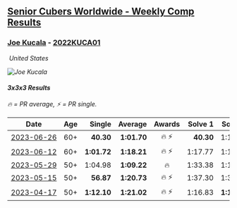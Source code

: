 <style>table {white-space: nowrap;}</style>
<link rel="stylesheet" type="text/css" href="/scw-comp/css/flags.css" />

## [Senior Cubers Worldwide - Weekly Comp Results](/scw-comp/results/)
### [Joe Kucala](README.md) - [2022KUCA01](https://www.worldcubeassociation.org/persons/2022KUCA01?event=333)

<i class="flag flag-US" />&nbsp;United States

![Joe Kucala](1682123036.jpg)

#### 3x3x3 Results

<span style="white-space: nowrap;">🔥 = PR average</span>, <span style="white-space: nowrap;">⚡ = PR single</span>.

| Date | Age | Single | Average | Awards | Solve 1 | Solve 2 | Solve 3 | Solve 4 | Solve 5 | Video |
| :--: | :--: | --: | --: | :--: | --: | --: | --: | --: | --: | :-- |
| [2023-06-26](../../results/2023-06-26/333.md) | 60+ | **40.30** | **1:01.70** | 🔥 ⚡ | **40.30** | 1:11.15 | 1:00.73 | 53.58 | 1:10.79 | [Desktop](https://www.facebook.com/events/205496442461873/permalink/206414075703443) / [Mobile](https://m.facebook.com/events/205496442461873?view=permalink&id=206414075703443) |
| [2023-06-12](../../results/2023-06-12/333.md) | 60+ | **1:01.72** | **1:18.21** | 🔥 ⚡ | 1:17.77 | 1:13.66 | 2:36.46 | 1:23.21 | **1:01.72** | [Desktop](https://www.facebook.com/events/2098018943739146/permalink/2104145106459863) / [Mobile](https://m.facebook.com/events/2098018943739146?view=permalink&id=2104145106459863) |
| [2023-05-29](../../results/2023-05-29/333.md) | 50+ | 1:04.98 | **1:09.22** | 🔥 | 1:33.38 | 1:17.30 | 1:05.15 | 1:04.98 | 1:05.21 | [Desktop](https://www.facebook.com/events/199553879662923/permalink/206388405646137) / [Mobile](https://m.facebook.com/events/199553879662923?view=permalink&id=206388405646137) |
| [2023-05-15](../../results/2023-05-15/333.md) | 50+ | **56.87** | **1:20.73** | 🔥 ⚡ | 1:37.30 | 1:33.59 | 1:19.83 | 1:08.76 | **56.87** | [Desktop](https://www.facebook.com/events/943848890264789/permalink/945986663384345) / [Mobile](https://m.facebook.com/events/943848890264789?view=permalink&id=945986663384345) |
| [2023-04-17](../../results/2023-04-17/333.md) | 50+ | **1:12.10** | **1:21.02** | 🔥 ⚡ | 1:16.83 | **1:12.10** | 1:49.43 | 1:22.38 | 1:23.84 | [Desktop](https://www.facebook.com/events/786804792820217/permalink/794143088753054) / [Mobile](https://m.facebook.com/events/786804792820217?view=permalink&id=794143088753054) |


<!-- Global site tag (gtag.js) - Google Analytics -->
<script async src="https://www.googletagmanager.com/gtag/js?id=UA-86348435-3"></script>
<script>window.dataLayer = window.dataLayer || []; function gtag() {dataLayer.push(arguments);} gtag('js', new Date()); gtag('config', 'UA-86348435-3');</script>
